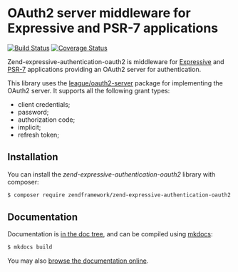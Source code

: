 # OAuth2 server middleware for Expressive and PSR-7 applications

[![Build Status](https://secure.travis-ci.org/zendframework/zend-expressive-authentication-oauth2.svg?branch=master)](https://secure.travis-ci.org/zendframework/zend-expressive-authentication-oauth2)
[![Coverage Status](https://coveralls.io/repos/github/zendframework/zend-expressive-authentication-oauth2/badge.svg?branch=master)](https://coveralls.io/github/zendframework/zend-expressive-authentication-oauth2?branch=master)

Zend-expressive-authentication-oauth2 is middleware for [Expressive](https://github.com/zendframework/zend-expressive)
and [PSR-7](http://www.php-fig.org/psr/psr-7/) applications providing an OAuth2
server for authentication.

This library uses the [league/oauth2-server](https://oauth2.thephpleague.com/)
package for implementing the OAuth2 server. It supports all the following grant
types:

- client credentials;
- password;
- authorization code;
- implicit;
- refresh token;

## Installation

You can install the *zend-expressive-authentication-oauth2* library with
composer:

```bash
$ composer require zendframework/zend-expressive-authentication-oauth2
```

## Documentation

Documentation is [in the doc tree](doc/book/), and can be compiled using [mkdocs](http://www.mkdocs.org):

```bash
$ mkdocs build
```

You may also [browse the documentation online](https://docs.zendframework.com/zend-expressive-authentication-oauth2/).
